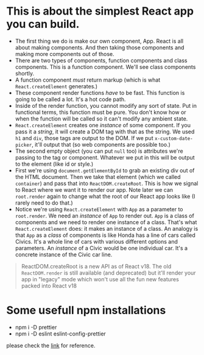 # This is about the simplest React app you can build.

-   The first thing we do is make our own component, App. React is all about making components. And then taking those components and making more components out of those.
-   There are two types of components, function components and class components. This is a function component. We'll see class components shortly.
-   A function component _must_ return markup (which is what `React.createElement` generates.)
-   These component render functions _have_ to be fast. This function is going to be called a lot. It's a hot code path.
-   Inside of the render function, you cannot modify any sort of state. Put in functional terms, this function must be pure. You don't know how or when the function will be called so it can't modify any ambient state.
-   `React.createElement` creates one _instance_ of some component. If you pass it a _string_, it will create a DOM tag with that as the string. We used `h1` and `div`, those tags are output to the DOM. If we put `x-custom-date-picker`, it'll output that (so web components are possible too.)
-   The second empty object (you can put `null` too) is attributes we're passing to the tag or component. Whatever we put in this will be output to the element (like id or style.)
-   First we're using `document.getElementById` to grab an existing div out of the HTML document. Then we take that element (which we called `container`) and pass that into `ReactDOM.createRoot`. This is how we signal to React where we want it to render our app. Note later we can `root.render` again to change what the root of our React app looks like (I rarely need to do that.)
-   Notice we're using `React.createElement` with `App` as a parameter to `root.render`. We need an _instance_ of `App` to render out. `App` is a class of components and we need to render one instance of a class. That's what `React.createElement` does: it makes an instance of a class. An analogy is that `App` as a _class_ of components is like Honda has a line of cars called Civics. It's a whole line of cars with various different options and parameters. An _instance_ of a Civic would be one individual car. It's a concrete instance of the Civic car line.

> ReactDOM.createRoot is a new API as of React v18. The old `ReactDOM.render` is still available (and deprecated) but it'll render your app in "legacy" mode which won't use all the fun new features packed into React v18

# Some usefull npm installations

- npm i -D prettier
- npm i -D eslint eslint-config-prettier

please check the [link](https://react-v8.holt.courses/lessons/no-frills-react/pure-react) for reference.